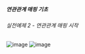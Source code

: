 ##### 연관관계 매핑 기초
###### 실전예제 2 - 연관관계 매핑 시작

![image](https://user-images.githubusercontent.com/40969203/105619368-4d69f780-5e35-11eb-91bb-f029fe2b4e72.png)
![image](https://user-images.githubusercontent.com/40969203/105619370-50fd7e80-5e35-11eb-844b-58c8f5c434a0.png)
